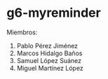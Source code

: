 # g6-myreminder

Miembros:
1. Pablo Pérez Jiménez
2. Marcos Hidalgo Baños
3. Samuel López Suánez
4. Miguel Martínez López